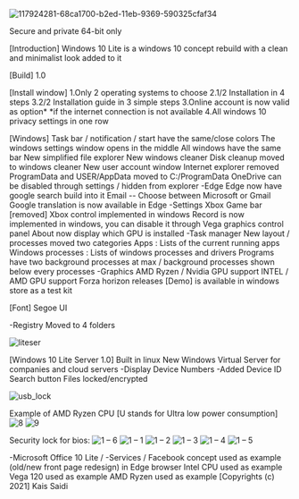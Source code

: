 ![117924281-68ca1700-b2ed-11eb-9369-590325cfaf34](https://user-images.githubusercontent.com/25367933/118209433-81a70980-b460-11eb-94d3-dd4eda748036.png)

Secure and private 64-bit only

[Introduction] Windows 10 Lite is a windows 10 concept rebuild with a clean and minimalist look added to it

[Build] 1.0

[Install window] 1.Only 2 operating systems to choose 2.1/2 Installation in 4 steps 3.2/2 Installation guide in 3 simple steps 3.Online account is now valid as option*
*if the internet connection is not available 4.All windows 10 privacy settings in one row

[Windows] Task bar / notification / start have the same/close colors The windows settings window opens in the middle All windows have the same bar New simplified file explorer New windows cleaner Disk cleanup moved to windows cleaner New user account window Internet explorer removed ProgramData and USER/AppData moved to C:/ProgramData OneDrive can be disabled through settings / hidden from explorer -Edge Edge now have google search build into it Email -- Choose between Microsoft or Gmail Google translation is now available in Edge -Settings Xbox Game bar [removed] Xbox control implemented in windows Record is now implemented in windows, you can disable it through Vega graphics control panel About now display which GPU is installed -Task manager New layout / processes moved two categories Apps : Lists of the current running apps Windows processes : Lists of windows processes and drivers
Programs have two background processes at max / background processes shown below every processes -Graphics AMD Ryzen / Nvidia GPU support INTEL / AMD GPU support
Forza horizon releases [Demo] is available in windows store as a test kit

[Font] Segoe UI

-Registry Moved to 4 folders

![liteser](https://user-images.githubusercontent.com/25367933/117982626-1b21ce80-b32e-11eb-86cb-ca1b7d528a01.PNG)

[Windows 10 Lite Server 1.0]
Built in linux
New Windows Virtual Server for companies and cloud servers -Display Device Numbers -Added Device ID Search button
Files locked/encrypted

![usb_lock](https://user-images.githubusercontent.com/25367933/118194918-1b12f300-b442-11eb-909a-19003bab2e62.PNG)

Example of AMD Ryzen CPU [U stands for Ultra low power consumption]
![8](https://user-images.githubusercontent.com/25367933/118218253-026d0200-b46f-11eb-8a28-7d49b298cd57.PNG)
![9](https://user-images.githubusercontent.com/25367933/118218256-03059880-b46f-11eb-8c69-778a26f32312.PNG)

Security lock for bios:
![1 – 6](https://user-images.githubusercontent.com/25367933/118268332-294e2700-b4b5-11eb-9c9e-fd2a7189da74.png)
![1 – 1](https://user-images.githubusercontent.com/25367933/118266286-46cdc180-b4b2-11eb-8be7-de58eba71315.png)
![1 – 2](https://user-images.githubusercontent.com/25367933/118265403-0b7ec300-b4b1-11eb-8ae2-92bad9295cca.png)
![1 – 3](https://user-images.githubusercontent.com/25367933/118265405-0caff000-b4b1-11eb-9e40-fa3baddff645.png)
![1 – 4](https://user-images.githubusercontent.com/25367933/118266127-1554f600-b4b2-11eb-8646-7d1ed6610810.png)
![1 – 5](https://user-images.githubusercontent.com/25367933/118265410-0f124a00-b4b1-11eb-9afb-24ab5e633cbf.png)

-Microsoft Office 10 Lite /
-Services / Facebook concept used as example (old/new front page redesign) in Edge browser Intel CPU used as example Vega 120 used as example AMD Ryzen used as example [Copyrights (c) 2021] Kais Saidi
